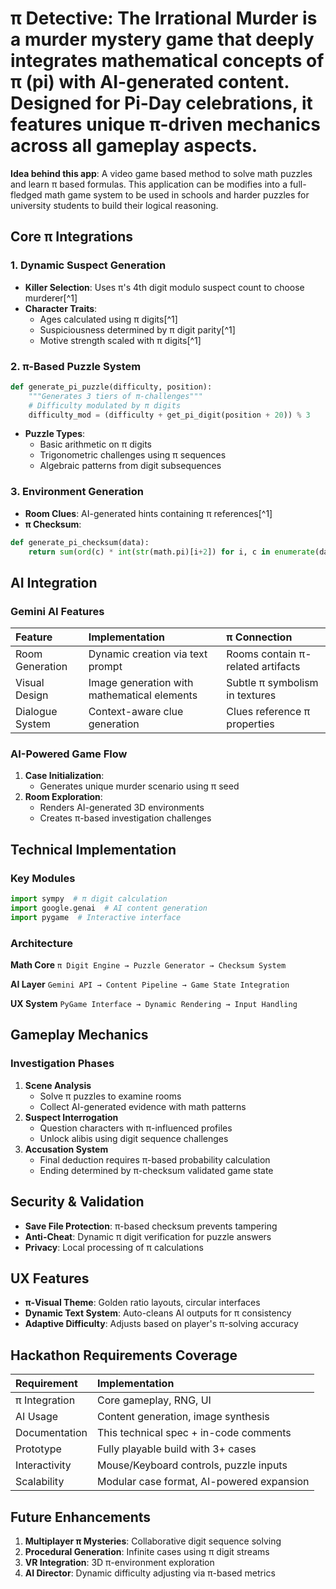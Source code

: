 
# **π Detective: The Irrational Murder** is a murder mystery game that deeply integrates mathematical concepts of π (pi) with AI-generated content. Designed for Pi-Day celebrations, it features unique π-driven mechanics across all gameplay aspects.
**Idea behind this app**: A video game based method to solve math puzzles and learn π based formulas. This application can be modifies into a full-fledged math game system to be used in schools and harder puzzles for university students to build their logical reasoning.

## Core π Integrations

### 1. Dynamic Suspect Generation

- **Killer Selection**: Uses π's 4th digit modulo suspect count to choose murderer[^1]
- **Character Traits**:
    - Ages calculated using π digits[^1]
    - Suspiciousness determined by π digit parity[^1]
    - Motive strength scaled with π digits[^1]


### 2. π-Based Puzzle System

```python
def generate_pi_puzzle(difficulty, position):
    """Generates 3 tiers of π-challenges"""
    # Difficulty modulated by π digits
    difficulty_mod = (difficulty + get_pi_digit(position + 20)) % 3
```

- **Puzzle Types**:
    - Basic arithmetic on π digits
    - Trigonometric challenges using π sequences
    - Algebraic patterns from digit subsequences


### 3. Environment Generation

- **Room Clues**: AI-generated hints containing π references[^1]
- **π Checksum**:

```python
def generate_pi_checksum(data):
    return sum(ord(c) * int(str(math.pi)[i+2]) for i, c in enumerate(data[:10]))
```


## AI Integration

### Gemini AI Features

| Feature | Implementation | π Connection |
| :-- | :-- | :-- |
| Room Generation | Dynamic creation via text prompt | Rooms contain π-related artifacts |
| Visual Design | Image generation with mathematical elements | Subtle π symbolism in textures |
| Dialogue System | Context-aware clue generation | Clues reference π properties |

### AI-Powered Game Flow

1. **Case Initialization**:
    - Generates unique murder scenario using π seed
2. **Room Exploration**:
    - Renders AI-generated 3D environments
    - Creates π-based investigation challenges

## Technical Implementation

### Key Modules

```python
import sympy  # π digit calculation
import google.genai  # AI content generation
import pygame  # Interactive interface
```


### Architecture

**Math Core**
`π Digit Engine → Puzzle Generator → Checksum System`

**AI Layer**
`Gemini API → Content Pipeline → Game State Integration`

**UX System**
`PyGame Interface → Dynamic Rendering → Input Handling`

## Gameplay Mechanics

### Investigation Phases

1. **Scene Analysis**
    - Solve π puzzles to examine rooms
    - Collect AI-generated evidence with math patterns
2. **Suspect Interrogation**
    - Question characters with π-influenced profiles
    - Unlock alibis using digit sequence challenges
3. **Accusation System**
    - Final deduction requires π-based probability calculation
    - Ending determined by π-checksum validated game state

## Security \& Validation

- **Save File Protection**: π-based checksum prevents tampering
- **Anti-Cheat**: Dynamic π digit verification for puzzle answers
- **Privacy**: Local processing of π calculations


## UX Features

- **π-Visual Theme**: Golden ratio layouts, circular interfaces
- **Dynamic Text System**: Auto-cleans AI outputs for π consistency
- **Adaptive Difficulty**: Adjusts based on player's π-solving accuracy


## Hackathon Requirements Coverage

| Requirement | Implementation |
| :-- | :-- |
| π Integration | Core gameplay, RNG, UI |
| AI Usage | Content generation, image synthesis |
| Documentation | This technical spec + in-code comments |
| Prototype | Fully playable build with 3+ cases |
| Interactivity | Mouse/Keyboard controls, puzzle inputs |
| Scalability | Modular case format, AI-powered expansion |

## Future Enhancements

1. **Multiplayer π Mysteries**: Collaborative digit sequence solving
2. **Procedural Generation**: Infinite cases using π digit streams
3. **VR Integration**: 3D π-environment exploration
4. **AI Director**: Dynamic difficulty adjusting via π-based metrics





